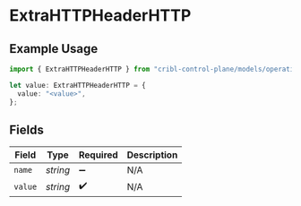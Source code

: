 # ExtraHTTPHeaderHTTP

## Example Usage

```typescript
import { ExtraHTTPHeaderHTTP } from "cribl-control-plane/models/operations";

let value: ExtraHTTPHeaderHTTP = {
  value: "<value>",
};
```

## Fields

| Field              | Type               | Required           | Description        |
| ------------------ | ------------------ | ------------------ | ------------------ |
| `name`             | *string*           | :heavy_minus_sign: | N/A                |
| `value`            | *string*           | :heavy_check_mark: | N/A                |